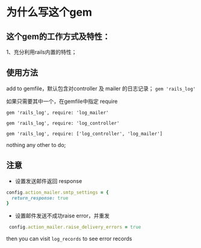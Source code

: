# 为什么写这个gem


## 这个gem的工作方式及特性：

1、充分利用rails内置的特性；

## 使用方法

add to gemfile，默认包含对controller 及 mailer 的日志记录；
`gem 'rails_log'`

如果只需要其中一个，在gemfile中指定 require

`gem 'rails_log', require: 'log_mailer'`

`gem 'rails_log', require: 'log_controller'`

`gem 'rails_log', require: ['log_controller', 'log_mailer']`

nothing any other to do;

## 注意

* 设置发送邮件返回 response

```ruby
config.action_mailer.smtp_settings = {
  return_response: true
}
```

* 设置邮件发送不成功raise error，并重发

```ruby
 config.action_mailer.raise_delivery_errors = true
```


then you can visit `log_records` to see error records

